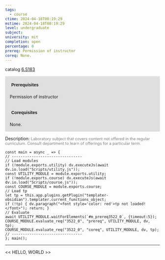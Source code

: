 ```yaml
---
tags:
  - course
ctime: 2024-04-18T00:19:29
mstime: 2024-04-18T00:19:29
level: undergraduate
subject: 
university: mit
completion: open
percentage: 0
prereq: Permission of instructor
coreq: None.
---
```


catalog [6.S183](http://student.mit.edu/catalog/m6e.html#6.S183)

<span style="display: block; padding: 15px; background-color: rgb(100, 100, 100, 0.2);"><font id="m_prereq3522_0" style="display: block; font-family: Arial, sans-serif; font-weight: bold; padding: 5px">Prerequisites</font><br><span id="prereq3522_0">Permission of instructor</span></span>
<span style="display: block; padding: 15px; background-color: rgb(100, 100, 100, 0.2);"><font id="m_coreq3522_0" style="display: block; font-family: Arial, sans-serif; font-weight: bold; padding: 5px">Corequisites</font><br><span id="coreq3522_0">None.</span></span>

<font style="">Description:</font>
<font style="color: grey; font-size: 0.8rem;">Laboratory subject that covers content not offered in the regular curriculum. Consult department to learn of offerings for a particular term.</font>

```dataviewjs
const main = async _ => {
// --------------------------------
// Load modules
if (!module.exports.utility) dv.executeJs(await dv.io.load("Scripts/utility.js"));
const UTILITY_MODULE = module.exports.utility;
if (!module.exports.course) dv.executeJs(await dv.io.load("Scripts/course.js"));
const COURSE_MODULE = module.exports.course;
// Load tp
let tp = this.app.plugins.getPlugin("templater-obsidian").templater.current_functions_object;
if (!tp) { dv.paragraph("<font style='color: red'>tp not loaded!</font>"); return; }
// Evaluate
await UTILITY_MODULE.waitForElements(`#m_prereq3522_0`, {timeout:5});
COURSE_MODULE.evaluate_req("3522_0", "prereq", UTILITY_MODULE, dv, tp);
COURSE_MODULE.evaluate_req("3522_0", "coreq", UTILITY_MODULE, dv, tp);
// --------------------------------
}; main();
```

---

<< HELLO, WORLD >>
